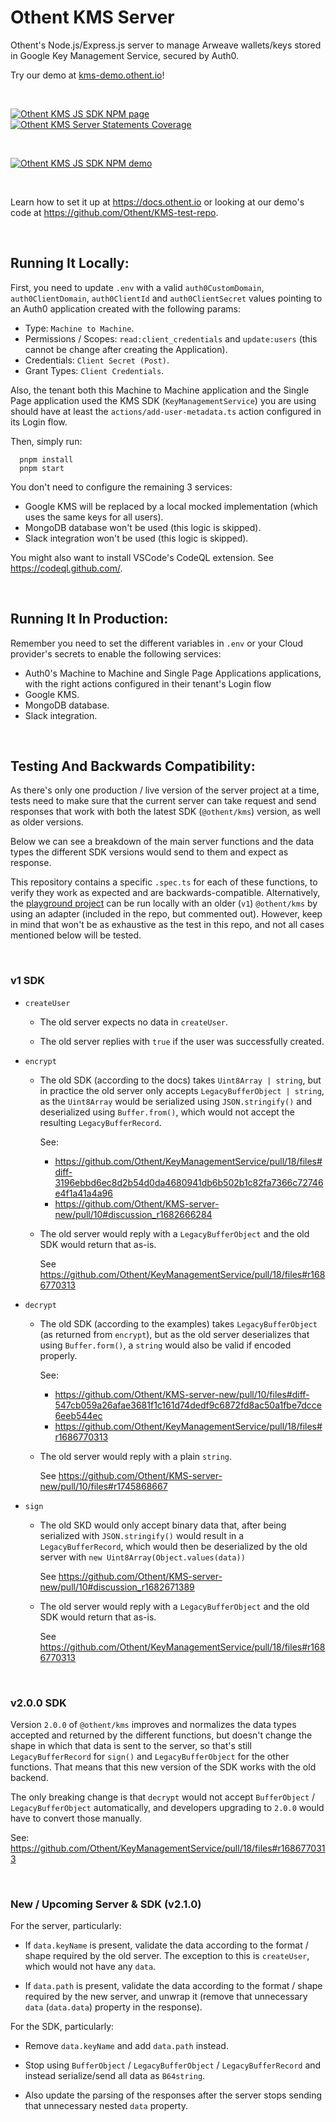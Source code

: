 # Othent KMS Server

Othent's Node.js/Express.js server to manage Arweave wallets/keys stored in Google Key Management Service, secured by
Auth0.

Try our demo at [kms-demo.othent.io](https://kms-demo.othent.io)!

<br />

[![Othent KMS JS SDK NPM page](https://img.shields.io/npm/v/%40othent%2Fkms?style=for-the-badge&color=%23CC3534)](https://www.npmjs.com/package/@othent/kms) [![Othent KMS Server Statements Coverage](https://img.shields.io/badge/Stmts_Coverage-65.83%25-black?style=for-the-badge&color=%23FFFF00)](https://www.npmjs.com/package/@othent/kms)


<br />

[![Othent KMS JS SDK NPM demo](https://kms-demo.othent.io/othent-kms-demo-screenshot.png)](https://kms-demo.othent.io)

<br />

Learn how to set it up at https://docs.othent.io or looking at our demo's code at https://github.com/Othent/KMS-test-repo.

<br />

## Running It Locally:

First, you need to update `.env` with a valid `auth0CustomDomain`, `auth0ClientDomain`, `auth0ClientId` and `auth0ClientSecret` values pointing to an Auth0
application created with the following params:

- Type: `Machine to Machine`.
- Permissions / Scopes: `read:client_credentials` and `update:users` (this cannot be change after creating the Application).
- Credentials: `Client Secret (Post)`.
- Grant Types: `Client Credentials`.

Also, the tenant both this Machine to Machine application and the Single Page application used the KMS SDK (`KeyManagementService`) you are using should have
at least the `actions/add-user-metadata.ts` action configured in its Login flow.

Then, simply run:

```
  pnpm install
  pnpm start
```

You don't need to configure the remaining 3 services:

- Google KMS will be replaced by a local mocked implementation (which uses the same keys for all users).
- MongoDB database won't be used (this logic is skipped).
- Slack integration won't be used (this logic is skipped).

You might also want to install VSCode's CodeQL extension. See https://codeql.github.com/.

<br />


## Running It In Production:

Remember you need to set the different variables in `.env` or your Cloud provider's secrets to enable the following services:

- Auth0's Machine to Machine and Single Page Applications applications, with the right actions configured in their tenant's Login flow
- Google KMS.
- MongoDB database.
- Slack integration.

<br />


## Testing And Backwards Compatibility:

As there's only one production / live version of the server project at a time, tests need to make sure that the current
server can take request and send responses that work with both the latest SDK (`@othent/kms`) version, as well as older
versions.

Below we can see a breakdown of the main server functions and the data types the different SDK versions would send to
them and expect as response.

This repository contains a specific `.spec.ts` for each of these functions, to verify they work as expected and are
backwards-compatible. Alternatively, the [playground project]( https://github.com/Othent/KMS-test-repo) can be run
locally with an older (`v1`) `@othent/kms` by using an adapter (included in the repo, but commented out). However, keep
in mind that won't be as exhaustive as the test in this repo, and not all cases mentioned below will be tested.

<br />


### v1 SDK

- `createUser`

  - The old server expects no data in `createUser`.

  - The old server replies with `true` if the user was successfully created.

- `encrypt`

  - The old SDK (according to the docs) takes `Uint8Array | string`, but in practice the old server only accepts
    `LegacyBufferObject | string`, as the `Uint8Array` would be serialized using `JSON.stringify()` and deserialized
    using `Buffer.from()`, which would not accept the resulting `LegacyBufferRecord`.

    See:

    - https://github.com/Othent/KeyManagementService/pull/18/files#diff-3196ebbd6ec8d2b54d0da4680941db6b502b1c82fa7366c72746e4f1a41a4a96
    - https://github.com/Othent/KMS-server-new/pull/10#discussion_r1682666284

  - The old server would reply with a `LegacyBufferObject` and the old SDK would return that as-is.

    See https://github.com/Othent/KeyManagementService/pull/18/files#r1686770313

- `decrypt`

  - The old SDK (according to the examples) takes `LegacyBufferObject` (as returned from `encrypt`), but as the old
    server deserializes that using `Buffer.form()`, a `string` would also be valid if encoded properly.

    See:

    - https://github.com/Othent/KMS-server-new/pull/10/files#diff-547cb059a26afae3681f1c161d74dedf9c6872fd8ac50a1fbe7dcce6eeb544ec
    - https://github.com/Othent/KeyManagementService/pull/18/files#r1686770313

  - The old server would reply with a plain `string`.

    See https://github.com/Othent/KMS-server-new/pull/10/files#r1745868667

- `sign`

  - The old SKD would only accept binary data that, after being serialized with `JSON.stringify()` would result in a
    `LegacyBufferRecord`, which would then be deserialized by the old server with `new Uint8Array(Object.values(data))`

    See https://github.com/Othent/KMS-server-new/pull/10#discussion_r1682671389

  - The old server would reply with a `LegacyBufferObject` and the old SDK would return that as-is.

    See https://github.com/Othent/KeyManagementService/pull/18/files#r1686770313

<br />


### v2.0.0 SDK

Version `2.0.0` of `@othent/kms` improves and normalizes the data types accepted and returned by the different
functions, but doesn't change the shape in which that data is sent to the server, so that's still `LegacyBufferRecord`
for `sign()` and `LegacyBufferObject` for the other functions. That means that this new version of the SDK works with
the old backend.

The only breaking change is that `decrypt` would not accept `BufferObject` / `LegacyBufferObject` automatically, and
developers upgrading to `2.0.0` would have to convert those manually.

See: https://github.com/Othent/KeyManagementService/pull/18/files#r1686770313

<br />


### New / Upcoming Server & SDK (v2.1.0)

For the server, particularly:

- If `data.keyName` is present, validate the data according to the format / shape required by the old server. The
  exception to this is `createUser`, which would not have any `data`.

- If `data.path` is present, validate the data according to the format / shape required by the new server, and unwrap it
  (remove that unnecessary `data` (`data.data`) property in the response).

For the SDK, particularly:

- Remove `data.keyName` and add `data.path` instead.

- Stop using `BufferObject` / `LegacyBufferObject` / `LegacyBufferRecord` and instead serialize/send all data as
  `B64string`.

- Also update the parsing of the responses after the server stops sending that unnecessary nested `data` property.
